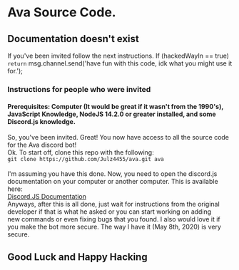 # Ava Source Code.
## Documentation doesn't exist
If you've been invited follow the next instructions. If (hackedWayIn == true) `return` msg.channel.send('have fun with this code, idk what you might use it for.');

### Instructions for people who were invited
#### Prerequisites: Computer (It would be great if it wasn't from the 1990's), JavaScript Knowledge, NodeJS 14.2.0 or greater installed, and some Discord.js knowledge.

So, you've been invited. Great! You now have access to all the source code for the Ava discord bot!<br>
Ok. To start off, clone this repo with the following:<br>
`git clone https://github.com/Julz4455/ava.git ava`<br>
<br>
I'm assuming you have this done. Now, you need to open the discord.js documentation on your computer or another computer. This is available here:<br>
[Discord.JS Documentation](https://discord.js.org/#/docs/main/stable/general/welcome)
<br>
Anyways, after this is all done, just wait for instructions from the original developer if that is what he asked or you can start working on adding<br>new commands or even fixing bugs that you found. I also would love it if you make the bot more secure. The way I have it (May 8th, 2020) is very secure.

## Good Luck and Happy Hacking
